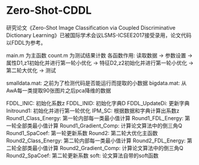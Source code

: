 # Zero-Shot-CDDL
研究论文《Zero-Shot Image Classification via Coupled Discriminative Dictionary Learning》已被国际学术会议LSMS-ICSEE2017接受录用，论文代码以FDDL为参考。

main.m 为主函数
count.m 为测试结果计数
各函数作用:
读取数据 ->
参数设置 ->
属性D1,z1初始化并进行第一轮小优化 ->
特征D2,z2初始化并进行第一轮小优化 ->
第二轮大优化 ->
测试

smalldata.mat: 之前为了检测代码是否能运行而提取的小数据
bigdata.mat: 从AwA每一类提取90张图片之后pca降维的数据

FDDL_INIC: 初始化系数z
FDDL_INID: 初始化字典D
FDDL_UpdateDi: 更新字典
Initround1: 初始化并进行第一轮优化
IPM_SC: 根据数据和字典计算出系数z
Round1_Class_Energy: 第一轮内部每一类最小值计算
Round1_FDL_Energy: 第一轮全部类最小值计算
Round1_Gradient_Comp: 计算论文算法中的倒三角Q
Round1_SpaCoef: 第一轮更新系数
Round2: 第二轮大优化主函数
Round2_Class_Energy: 第二轮内部每一类最小值计算
Round2_FDL_Energy: 第二轮全部类最小值计算
Round2_Gradient_Comp: 计算论文算法中的倒三角Q
Round2_SpaCoef: 第二轮更新系数
soft: 论文算法自带的soft函数
